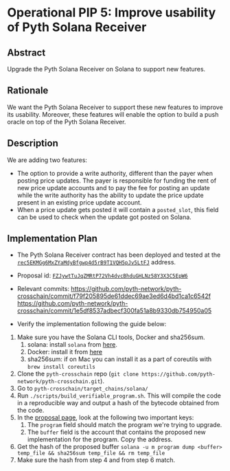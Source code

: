 # Operational PIP 5: Improve usability of Pyth Solana Receiver

## Abstract

Upgrade the Pyth Solana Receiver on Solana to support new features.

## Rationale

We want the Pyth Solana Receiver to support these new features to improve its usability. Moreover, these features will enable the option to build a push oracle on top of the Pyth Solana Receiver.

## Description

We are adding two features:
- The option to provide a write authority, different than the payer when posting price updates. The payer is responsible for funding the rent of new price update accounts and to pay the fee for posting an update while the write authority has the ability to update the price update present in an existing price update account.
- When a price update gets posted it will contain a `posted_slot`, this field can be used to check when the update got posted on Solana.

## Implementation Plan

* The Pyth Solana Receiver contract has been deployed and tested at the
[`rec5EKMGg6MxZYaMdyBfgwp4d5rB9T1VQH5pJv5LtFJ`](https://solscan.io/account/rec5EKMGg6MxZYaMdyBfgwp4d5rB9T1VQH5pJv5LtFJ) address.

* Proposal id: [`FZJywtTuJqZMRtP72Vh4dvcBhduGHLNz58Y3X3C5EpW6`](https://proposals.pyth.network/?tab=proposals&proposal=FZJywtTuJqZMRtP72Vh4dvcBhduGHLNz58Y3X3C5EpW6)

* Relevant commits:
https://github.com/pyth-network/pyth-crosschain/commit/f79f205895de61ddec69ae3ed6d4bd1ca1c6542f
https://github.com/pyth-network/pyth-crosschain/commit/1e5df8537adbecf300fa51a8b9330db754950a05

* Verify the implementation following the guide below:

1. Make sure you have the Solana CLI tools, Docker and sha256sum.
    1. solana: install `solana` from [here](https://docs.solanalabs.com/cli/install).
    2. Docker: install it from [here](https://www.docker.com/products/docker-desktop/)
    3. sha256sum: if on Mac you can install it as a part of coreutils with `brew install coreutils`
2. Clone the `pyth-crosschain` repo (`git clone https://github.com/pyth-network/pyth-crosschain.git`).
3. Go to `pyth-crosschain/target_chains/solana/`
4. Run `./scripts/build_verifiable_program.sh`. This will compile the code in a reproducible way and output a hash of the bytecode obtained from the code.
5. In the [proposal page](https://proposals.pyth.network/?tab=proposals&proposal=FZJywtTuJqZMRtP72Vh4dvcBhduGHLNz58Y3X3C5EpW6), look at the following two important keys:
   1. The `program` field should match the program we're trying to upgrade.
   2. The `buffer` field is the account that contains the proposed new implementation for the program. Copy the address.
6. Get the hash of the proposed buffer `solana -u m program dump <buffer> temp_file && sha256sum temp_file && rm temp_file`
7. Make sure the hash from step 4 and from step 6 match.
